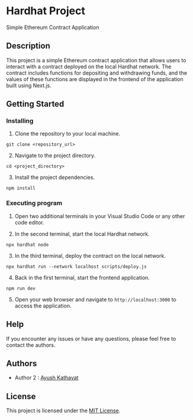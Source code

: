 # Hardhat Project
Simple Ethereum Contract Application

## Description

This project is a simple Ethereum contract application that allows users to interact with a contract deployed on the local Hardhat network. The contract includes functions for depositing and withdrawing funds, and the values of these functions are displayed in the frontend of the application built using Next.js.

## Getting Started

### Installing

1. Clone the repository to your local machine.

```shell
git clone <repository_url>
```

2. Navigate to the project directory.

```shell
cd <project_directory>
```

3. Install the project dependencies.

```shell
npm install
```

### Executing program

1. Open two additional terminals in your Visual Studio Code or any other code editor.

2. In the second terminal, start the local Hardhat network.

```shell
npx hardhat node
```

3. In the third terminal, deploy the contract on the local network.

```shell
npx hardhat run --network localhost scripts/deploy.js
```

4. Back in the first terminal, start the frontend application.

```shell
npm run dev
```

5. Open your web browser and navigate to `http://localhost:3000` to access the application.

## Help

If you encounter any issues or have any questions, please feel free to contact the authors.

## Authors

- Author 2 : [Ayush Kathayat](mailto:hosiyars281@gmail.com)


## License

This project is licensed under the [MIT License](https://license.md/).
